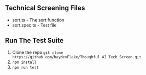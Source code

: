 ## Technical Screening Files
- sort.ts - The sort function
- sort.spec.ts - Test file

## Run The Test Suite
1. Clone the repo `git clone https://github.com/haydenFlake/Thoughful_AI_Tech_Screen.git`
2. `npm install`
3. `npm run test`